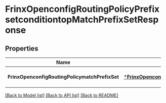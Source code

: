 # FrinxOpenconfigRoutingPolicyPrefixsetconditiontopMatchPrefixSetResponse

## Properties
Name | Type | Description | Notes
------------ | ------------- | ------------- | -------------
**FrinxOpenconfigRoutingPolicymatchPrefixSet** | [***FrinxOpenconfigRoutingPolicyPrefixsetconditiontopMatchPrefixSet**](frinx.openconfig.routing.policy.prefixsetconditiontop.MatchPrefixSet.md) |  | [optional] [default to null]

[[Back to Model list]](../README.md#documentation-for-models) [[Back to API list]](../README.md#documentation-for-api-endpoints) [[Back to README]](../README.md)


